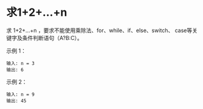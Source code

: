 # 求1+2+…+n
求 1+2+...+n ，要求不能使用乘除法、for、while、if、else、switch、
case等关键字及条件判断语句（A?B:C）。

 

示例 1：

```text
输入: n = 3
输出: 6
```
示例 2：


```text
输入: n = 9
输出: 45
```
